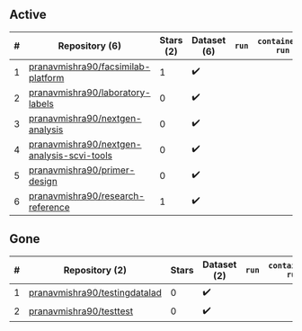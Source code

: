 ## Active
| # | Repository (6) | Stars (2) | Dataset (6) | `run` | `containers-run` | Last Modified |
| --- | --- | --- | --- | --- | --- | --- |
| 1 | [pranavmishra90/facsimilab-platform](https://github.com/pranavmishra90/facsimilab-platform) | 1 | :heavy_check_mark: |  |  | 2024-09-02 02:15:07+00:00 |
| 2 | [pranavmishra90/laboratory-labels](https://github.com/pranavmishra90/laboratory-labels) | 0 | :heavy_check_mark: |  |  | 2023-10-31 18:13:21+00:00 |
| 3 | [pranavmishra90/nextgen-analysis](https://github.com/pranavmishra90/nextgen-analysis) | 0 | :heavy_check_mark: |  |  | 2024-03-11 20:04:44+00:00 |
| 4 | [pranavmishra90/nextgen-analysis-scvi-tools](https://github.com/pranavmishra90/nextgen-analysis-scvi-tools) | 0 | :heavy_check_mark: |  |  | 2024-03-11 20:04:42+00:00 |
| 5 | [pranavmishra90/primer-design](https://github.com/pranavmishra90/primer-design) | 0 | :heavy_check_mark: |  |  | 2022-09-28 01:23:54+00:00 |
| 6 | [pranavmishra90/research-reference](https://github.com/pranavmishra90/research-reference) | 1 | :heavy_check_mark: |  |  | 2024-08-09 19:47:54+00:00 |

## Gone
| # | Repository (2) | Stars | Dataset (2) | `run` | `containers-run` | Last Modified |
| --- | --- | --- | --- | --- | --- | --- |
| 1 | [pranavmishra90/testingdatalad](https://github.com/pranavmishra90/testingdatalad) | 0 | :heavy_check_mark: |  |  | — |
| 2 | [pranavmishra90/testtest](https://github.com/pranavmishra90/testtest) | 0 | :heavy_check_mark: |  |  | — |
